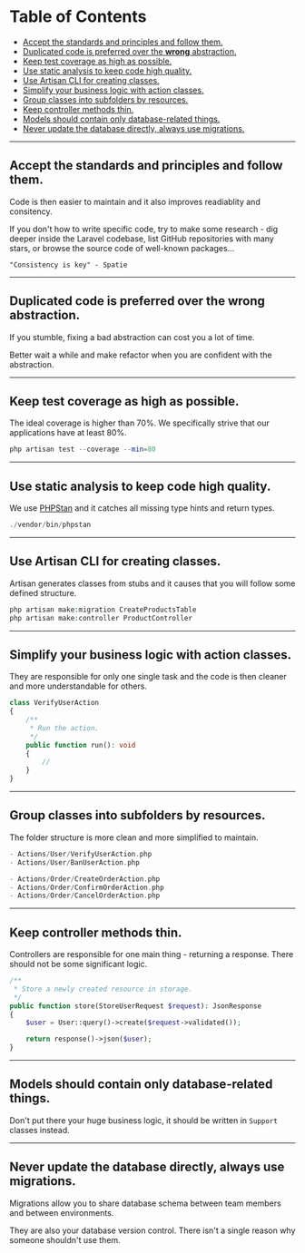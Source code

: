 # Table of Contents

- [Accept the standards and principles and follow them.](#accept-the-standards-and-principles-and-follow-them)
- [Duplicated code is preferred over the **wrong** abstraction.](#duplicated-code-is-preferred-over-the-wrong-abstraction)
- [Keep test coverage as high as possible.](#keep-test-coverage-as-high-as-possible)
- [Use static analysis to keep code high quality.](#use-static-analysis-to-keep-code-high-quality)
- [Use Artisan CLI for creating classes.](#use-artisan-cli-for-creating-classes)
- [Simplify your business logic with action classes.](#simplify-your-business-logic-with-action-classes)
- [Group classes into subfolders by resources.](#group-classes-into-subfolders-by-resources)
- [Keep controller methods thin.](#keep-controller-methods-thin)
- [Models should contain only database-related things.](#models-should-contain-only-database-related-things)
- [Never update the database directly, always use migrations.](#never-update-the-database-directly-always-use-migrations)

---

## Accept the standards and principles and follow them.

Code is then easier to maintain and it also improves readiablity and consitency.

If you don't how to write specific code, try to make some research - dig deeper inside the Laravel codebase, list GitHub repositories with many stars, or browse the source code of well-known packages...

```
"Consistency is key" - Spatie
```

---

## Duplicated code is preferred over the **wrong** abstraction.

If you stumble, fixing a bad abstraction can cost you a lot of time.

Better wait a while and make refactor when you are confident with the abstraction.

---

## Keep test coverage as high as possible.

The ideal coverage is higher than 70%. We specifically strive that our applications have at least 80%.

```php
php artisan test --coverage --min=80
```

---

## Use static analysis to keep code high quality.

We use [PHPStan](https://phpstan.org) and it catches all missing type hints and return types.

```php
./vendor/bin/phpstan
```

---

## Use Artisan CLI for creating classes.

Artisan generates classes from stubs and it causes that you will follow some defined structure.

```php
php artisan make:migration CreateProductsTable
php artisan make:controller ProductController
```

---

## Simplify your business logic with action classes.

They are responsible for only one single task and the code is then cleaner and more understandable for others.

```php
class VerifyUserAction
{
    /**
     * Run the action.
     */
    public function run(): void
    {
        //
    }
}
```

---

## Group classes into subfolders by resources.

The folder structure is more clean and more simplified to maintain.

```php
- Actions/User/VerifyUserAction.php
- Actions/User/BanUserAction.php

- Actions/Order/CreateOrderAction.php
- Actions/Order/ConfirmOrderAction.php
- Actions/Order/CancelOrderAction.php
```

---

## Keep controller methods thin.

Controllers are responsible for one main thing - returning a response. There should not be some significant logic.

```php
/**
 * Store a newly created resource in storage.
 */
public function store(StoreUserRequest $request): JsonResponse
{
    $user = User::query()->create($request->validated());

    return response()->json($user);
}
```

---

## Models should contain only database-related things.

Don't put there your huge business logic, it should be written in `Support` classes instead.

---

## Never update the database directly, always use migrations.

Migrations allow you to share database schema between team members and between environments.

They are also your database version control. There isn't a single reason why someone shouldn't use them.

